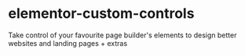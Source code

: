 # elementor-custom-controls
Take control of your favourite page builder's elements to design better websites and landing pages + extras
